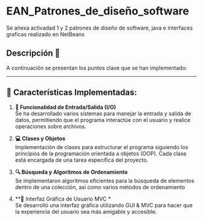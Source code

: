 # EAN_Patrones_de_diseño_software
Se añexa activadad 1 y 2 patrones de diseño de software, java e interfaces graficas realizado en NetBeans


## Descripción 📄
A continuación se presentan los puntos clave que se han implementado:

---

## 🔧 **Características Implementadas:**

1. **📝 Funcionalidad de Entrada/Salida (I/O)**  
   Se ha desarrollado varios sistemas para manejar la entrada y salida de datos, permitiendo que el programa interactúe con el usuario y realice operaciones sobre archivos.

2. **💻 Clases y Objetos**  
   Implementación de clases para estructurar el programa siguiendo los principios de la programación orientada a objetos (OOP). Cada clase está encargada de una tarea específica del proyecto.

3. **🔍 Búsqueda y Algoritmos de Ordenamiento**  
   Se implementaron algoritmos eficientes para la búsqueda de elementos dentro de una colección, así como varios métodos de ordenamiento

  4. **🎨 Interfaz Gráfica de Usuario MVC *  
   Se desarrolló una interfaz gráfica utilizando GUI & MVC para hacer que la experiencia del usuario sea más amigable y accesible.


